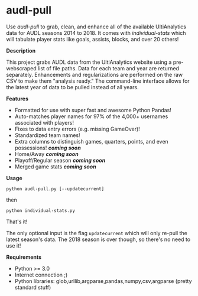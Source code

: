 # audl-pull

Use *audl-pull* to grab, clean, and enhance all of the available UltiAnalytics data for AUDL seasons 2014 to 2018. It comes with *individual-stats* which will tabulate player stats like goals, assists, blocks, and over 20 others!

**Description**

This project grabs AUDL data from the UltiAnalytics website using a pre-webscraped list of file paths. Data for each team and year are returned separately. Enhancements and regularizations are performed on the raw CSV to make them "analysis ready." The command-line interface allows for the latest year of data to be pulled instead of all years.

**Features**

- Formatted for use with super fast and awesome Python Pandas!
- Auto-matches player names for 97% of the 4,000+ usernames associated with players!
- Fixes to data entry errors (e.g. missing GameOver)!
- Standardized team names!
- Extra columns to distinguish games, quarters, points, and even possessions! ***coming soon***
- Home/Away ***coming soon***
- Playoff/Regular season ***coming soon***
- Merged game stats ***coming soon***

**Usage**

`python audl-pull.py [--updatecurrent]`

then 

`python individual-stats.py`

That's it! 

The only optional input is the flag `updatecurrent` which will only re-pull the latest season's data. The 2018 season is over though, so there's no need to use it!

**Requirements**
- Python >= 3.0
- Internet connection ;)
- Python libraries: glob,urllib,argparse,pandas,numpy,csv,argparse (pretty standard stuff)
